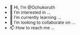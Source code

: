 - 👋 Hi, I’m @Ochukoruth
- 👀 I’m interested in ...
- 🌱 I’m currently learning ...
- 💞️ I’m looking to collaborate on ...
- 📫 How to reach me ...

<!---
Ochukoruth/Ochukoruth is a ✨ special ✨ repository because its `README.md` (this file) appears on your GitHub profile.
You can click the Preview link to take a look at your changes.
--->
